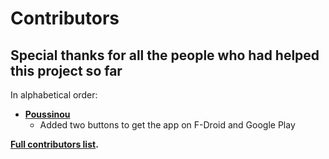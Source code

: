 # Contributors

## Special thanks for all the people who had helped this project so far

In alphabetical order:

* **[Poussinou](https://github.com/Poussinou)**
  * Added two buttons to get the app on F-Droid and Google Play

**[Full contributors list](https://github.com/MarcoSpoerl/simply-pace/graphs/contributors).**
